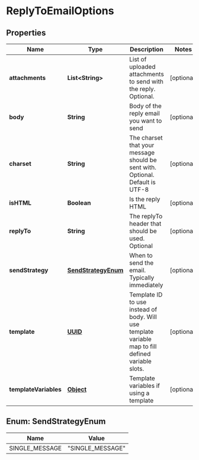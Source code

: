 

# ReplyToEmailOptions

## Properties

Name | Type | Description | Notes
------------ | ------------- | ------------- | -------------
**attachments** | **List&lt;String&gt;** | List of uploaded attachments to send with the reply. Optional. |  [optional]
**body** | **String** | Body of the reply email you want to send |  [optional]
**charset** | **String** | The charset that your message should be sent with. Optional. Default is UTF-8 |  [optional]
**isHTML** | **Boolean** | Is the reply HTML |  [optional]
**replyTo** | **String** | The replyTo header that should be used. Optional |  [optional]
**sendStrategy** | [**SendStrategyEnum**](#SendStrategyEnum) | When to send the email. Typically immediately |  [optional]
**template** | [**UUID**](UUID.md) | Template ID to use instead of body. Will use template variable map to fill defined variable slots. |  [optional]
**templateVariables** | [**Object**](.md) | Template variables if using a template |  [optional]



## Enum: SendStrategyEnum

Name | Value
---- | -----
SINGLE_MESSAGE | &quot;SINGLE_MESSAGE&quot;



